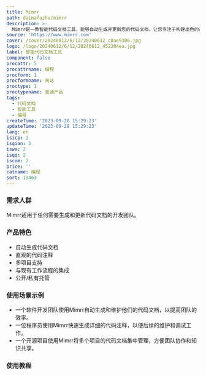 ```yaml
---
title: Mimrr
path: daimafuzhu/mimrr
description: >-
  Mimrr是一款智能代码文档工具，能够自动生成并更新您的代码文档，让您专注于构建出色的产品。它提供了轻松生成代码文档的功能，支持多语言，包括TypeScript、JavaScript和C等。Mimrr还提供了直观的代码注释和多项目支持，以及与现有工作流程的简单集成和公开/私有托管功能。通过使用Mimrr，您可以减少编写代码文档的时间，加快新成员上手速度，提供更丰富的上下文信息用于维护和调试，并提升团队的整体生产力。
source: 'https://www.mimrr.com'
cover: /cover/20240612/6/12/20240612_c8ae9306.jpg
logo: /logo/20240612/6/12/20240612_452204ea.jpg
label: 智能代码文档工具
component: false
procattr: 5
procattrname: 编程
procform: 1
procformname: 网站
proctype: 1
proctypename: 普通产品
tags:
  - 代码文档
  - 智能工具
  - 编程
createTime: '2023-09-28 15:29:23'
updateTime: '2023-09-28 15:29:23'
lang: en
isicp: 2
isqian: 2
iswx: 2
isqq: 2
iscom: 2
price: ''
catname: 编程
sort: 13463
---
```




### 需求人群
Mimrr适用于任何需要生成和更新代码文档的开发团队。

### 产品特色
- 自动生成代码文档
- 直观的代码注释
- 多项目支持
- 与现有工作流程的集成
- 公开/私有托管

### 使用场景示例
- 一个软件开发团队使用Mimrr自动生成和维护他们的代码文档，以提高团队的效率。
- 一位程序员使用Mimrr快速生成详细的代码注释，以便后续的维护和调试工作。
- 一个开源项目使用Mimrr将多个项目的代码文档集中管理，方便团队协作和知识共享。

### 使用教程


  
